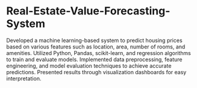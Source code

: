 # Real-Estate-Value-Forecasting-System
Developed a machine learning-based system to predict housing prices based on various features such as location, area, number of rooms, and amenities. Utilized Python, Pandas, scikit-learn, and regression algorithms to train and evaluate models. Implemented data preprocessing, feature engineering, and model evaluation techniques to achieve accurate predictions. Presented results through visualization dashboards for easy interpretation.

